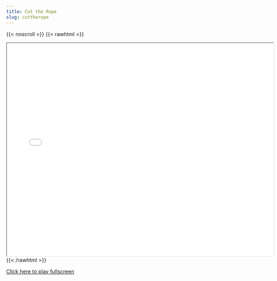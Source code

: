 ```yaml
---
title: Cut the Rope
slug: cuttherope
---
```


{{< noscroll >}}
{{< rawhtml >}}
<iframe width="720" height="576" name="iframe" src="/cjs-garchive/cuttherope/index.html"></iframe>
{{< /rawhtml >}}

[Click here to play fullscreen](/cjs-garchive/cuttherope)
